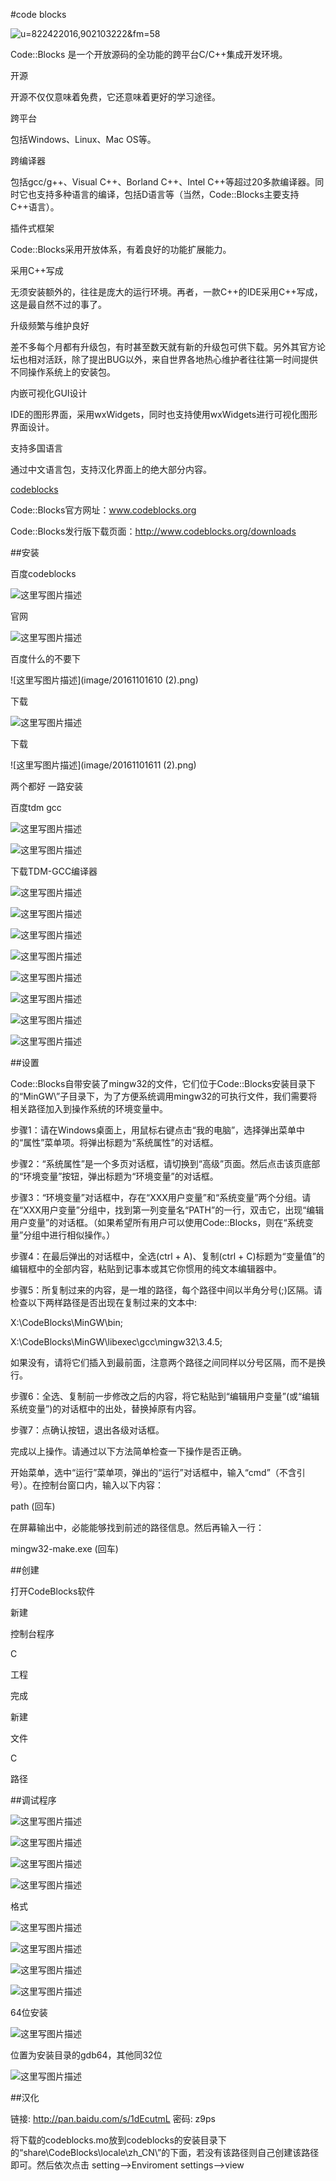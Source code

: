 #code blocks

![u=822422016,902103222&fm=58](image/u=822422016,902103222&fm=58.jpg)

Code::Blocks 是一个开放源码的全功能的跨平台C/C++集成开发环境。

开源

开源不仅仅意味着免费，它还意味着更好的学习途径。 

跨平台

包括Windows、Linux、Mac OS等。 

跨编译器

包括gcc/g++、Visual C++、Borland C++、Intel C++等超过20多款编译器。同时它也支持多种语言的编译，包括D语言等（当然，Code::Blocks主要支持C++语言）。 

插件式框架

Code::Blocks采用开放体系，有着良好的功能扩展能力。
 
采用C++写成

无须安装额外的，往往是庞大的运行环境。再者，一款C++的IDE采用C++写成，这是最自然不过的事了。
 
升级频繁与维护良好

差不多每个月都有升级包，有时甚至数天就有新的升级包可供下载。另外其官方论坛也相对活跃，除了提出BUG以外，来自世界各地热心维护者往往第一时间提供不同操作系统上的安装包。 

内嵌可视化GUI设计

IDE的图形界面，采用wxWidgets，同时也支持使用wxWidgets进行可视化图形界面设计。
 
支持多国语言

通过中文语言包，支持汉化界面上的绝大部分内容。 

[codeblocks](image/codeblocks.torrent)

Code::Blocks官方网址：www.codeblocks.org

Code::Blocks发行版下载页面：http://www.codeblocks.org/downloads 

##安装

百度codeblocks

![这里写图片描述](image/2016110169.png)

官网

![这里写图片描述](image/20161101610.png)

百度什么的不要下

![这里写图片描述](image/20161101610 (2).png)

下载

![这里写图片描述](image/20161101611.png)

下载

![这里写图片描述](image/20161101611 (2).png)

两个都好
一路安装

百度tdm gcc

![这里写图片描述](image/c09bec5c10385343ebb89c309513b07ecb8088d9.jpg)

![这里写图片描述](image/66a29a7eca8065381a43bf0291dda144ac3482a3.jpg)

下载TDM-GCC编译器

![这里写图片描述](image/5c5da013632762d02da5bfaea6ec08fa503dc6be.jpg)

![这里写图片描述](image/67f4fc88d43f8794d9ef523fd41b0ef41ad53ac4.jpg)

![这里写图片描述](image/f9451badcbef76096990828e28dda3cc7dd99ebd.jpg)

![这里写图片描述](image/5a7253310a55b3194262996445a98226cefc17bd.jpg)

![这里写图片描述](image/65e3b222720e0cf33abe54ea0c46f21fbf09aa8c.jpg)

![这里写图片描述](image/6be025b30f2442a74c08e7b4d743ad4bd01302ca.jpg)

![这里写图片描述](image/6d93580e0cf3d7ca95bf2567f41fbe096a63a98c.jpg)

![这里写图片描述](image/b39223f790529822997a23d2d1ca7bcb0b46d48c.jpg)

##设置

Code::Blocks自带安装了mingw32的文件，它们位于Code::Blocks安装目录下的“MinGW\”子目录下，为了方便系统调用mingw32的可执行文件，我们需要将相关路径加入到操作系统的环境变量中。

步骤1：请在Windows桌面上，用鼠标右键点击“我的电脑”，选择弹出菜单中的“属性”菜单项。将弹出标题为“系统属性”的对话框。

步骤2：“系统属性”是一个多页对话框，请切换到“高级”页面。然后点击该页底部的“环境变量”按钮，弹出标题为“环境变量”的对话框。

步骤3：“环境变量”对话框中，存在“XXX用户变量”和“系统变量”两个分组。请在“XXX用户变量”分组中，找到第一列变量名“PATH”的一行，双击它，出现“编辑用户变量”的对话框。（如果希望所有用户可以使用Code::Blocks，则在“系统变量”分组中进行相似操作。）

步骤4：在最后弹出的对话框中，全选(ctrl + A)、复制(ctrl + C)标题为“变量值”的编辑框中的全部内容，粘贴到记事本或其它你惯用的纯文本编辑器中。

步骤5：所复制过来的内容，是一堆的路径，每个路径中间以半角分号(;)区隔。请检查以下两样路径是否出现在复制过来的文本中:

X:\CodeBlocks\MinGW\bin;

X:\CodeBlocks\MinGW\libexec\gcc\mingw32\3.4.5;

如果没有，请将它们插入到最前面，注意两个路径之间同样以分号区隔，而不是换行。 

步骤6：全选、复制前一步修改之后的内容，将它粘贴到“编辑用户变量”(或“编辑系统变量”)的对话框中的出处，替换掉原有内容。

步骤7：点确认按钮，退出各级对话框。

完成以上操作。请通过以下方法简单检查一下操作是否正确。

开始菜单，选中“运行”菜单项，弹出的“运行”对话框中，输入“cmd”（不含引号）。在控制台窗口内，输入以下内容：

path (回车)

在屏幕输出中，必能能够找到前述的路径信息。然后再输入一行：

mingw32-make.exe (回车)


##创建

打开CodeBlocks软件

新建

控制台程序

C

工程

完成

新建

文件

C

路径

##调试程序

![这里写图片描述](image/154fb325bc315c6073bb6efe8bb1cb1349547722.jpg)

![这里写图片描述](image/b485bd0a304e251ff117fee9a186c9177e3e5374.jpg)

![这里写图片描述](image/24b190a1cd11728b35038933cefcc3cec3fd2c22.jpg)

![这里写图片描述](image/a29d3bdfa9ec8a13b4854df1f103918fa1ecc0b2.jpg)

格式

![这里写图片描述](image/67f4fc88d43f879402597b33d41b0ef41ad53abe.jpg)

![这里写图片描述](image/3a4d34178a82b9019307f02e758da9773812efb3.jpg)

![这里写图片描述](image/7e65991c8701a18b6d1a2152982f07082938fe68.jpg)

![这里写图片描述](image/46a8c1c4b74543a956b1c9d118178a82b80114b2.jpg)

64位安装

![这里写图片描述](image/67f4fc88d43f87942b8e602ad41b0ef41ad53af6.jpg)

位置为安装目录的gdb64，其他同32位

![这里写图片描述](image/9893654a20a44623f3028d669e22720e0df3d718.jpg)

##汉化

链接: http://pan.baidu.com/s/1dEcutmL 密码: z9ps

将下载的codeblocks.mo放到codeblocks的安装目录下的“share\CodeBlocks\locale\zh_CN\”的下面，若没有该路径则自己创建该路径即可。然后依次点击 setting-->Enviroment settings-->view

